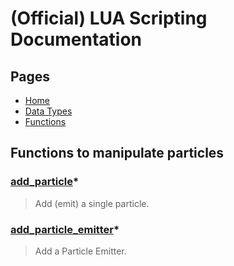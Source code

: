 
# (Official) LUA Scripting Documentation

## Pages

- [Home](../../index)
- [Data Types](../data-types)
- [Functions](../functions)

## Functions to manipulate particles

### [add_particle](particles/add_particle)*

> Add (emit) a single particle.

### [add_particle_emitter](particles/add_particle_emitter)*

> Add a Particle Emitter.
